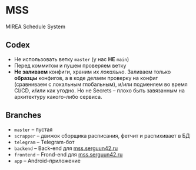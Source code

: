 # MSS
MIREA Schedule System

## Codex
* Не использовать ветку `master` (у нас **НЕ** `main`)
* Перед коммитом и пушем проверяем ветку
* **Не заливаем** конфиги, храним их *локально*. Заливаем только **образцы** конфигов, а в коде делаем проверку на конфиг (сравниваем с локальным глобальным), и/или подменяем во время CI/CD, и/или как угодно. Но не Secrets – плохо быть завязанным на архитектуру какого-либо сервиса.

## Branches
* `master` – пустая
* `scrapper` – движок сборщика расписания, фетчит и распихивает в БД
* `telegram` – Telegram-бот
* `backend` – Back-end для [mss.serguun42.ru](https://mss.serguun42.ru)
* `frontend` – Frond-end для [mss.serguun42.ru](https://mss.serguun42.ru)
* `app` – Android-приложение
